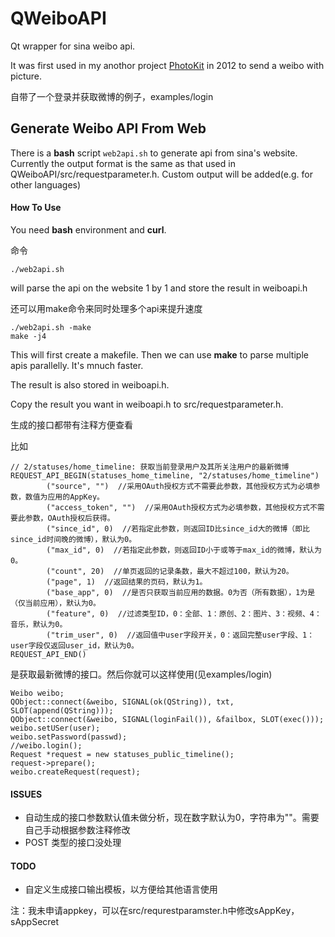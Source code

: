 QWeiboAPI
=========

Qt wrapper for sina weibo api.

It was first used in my anothor project [PhotoKit](https://github.com/wang-bin/PhotoKit) in 2012 to send a weibo with picture.

自带了一个登录并获取微博的例子，examples/login

## Generate Weibo API From Web

There is a **bash** script `web2api.sh` to generate api from sina's website. Currently the output format is the same as that used in QWeiboAPI/src/requestparameter.h. Custom output will be added(e.g. for other languages)

#### How To Use

You need **bash** environment and **curl**.

命令

    ./web2api.sh

will parse the api on the website 1 by 1 and store the result in weiboapi.h

还可以用make命令来同时处理多个api来提升速度

    ./web2api.sh -make
    make -j4

This will first create a makefile. Then we can use **make** to parse multiple apis parallelly. It's mnuch faster.

The result is also stored in weiboapi.h.

Copy the result you want in weiboapi.h to src/requestparameter.h.

生成的接口都带有注释方便查看

比如

    // 2/statuses/home_timeline: 获取当前登录用户及其所关注用户的最新微博 
    REQUEST_API_BEGIN(statuses_home_timeline, "2/statuses/home_timeline")
            ("source", "")  //采用OAuth授权方式不需要此参数，其他授权方式为必填参数，数值为应用的AppKey。
            ("access_token", "")  //采用OAuth授权方式为必填参数，其他授权方式不需要此参数，OAuth授权后获得。
            ("since_id", 0)  //若指定此参数，则返回ID比since_id大的微博（即比since_id时间晚的微博），默认为0。
            ("max_id", 0)  //若指定此参数，则返回ID小于或等于max_id的微博，默认为0。
            ("count", 20)  //单页返回的记录条数，最大不超过100，默认为20。
            ("page", 1)  //返回结果的页码，默认为1。
            ("base_app", 0)  //是否只获取当前应用的数据。0为否（所有数据），1为是（仅当前应用），默认为0。
            ("feature", 0)  //过滤类型ID，0：全部、1：原创、2：图片、3：视频、4：音乐，默认为0。
            ("trim_user", 0)  //返回值中user字段开关，0：返回完整user字段、1：user字段仅返回user_id，默认为0。
    REQUEST_API_END()

是获取最新微博的接口。然后你就可以这样使用(见examples/login)

    Weibo weibo;
    QObject::connect(&weibo, SIGNAL(ok(QString)), txt, SLOT(append(QString)));
    QObject::connect(&weibo, SIGNAL(loginFail()), &failbox, SLOT(exec()));
    weibo.setUSer(user);
    weibo.setPassword(passwd);
    //weibo.login();
    Request *request = new statuses_public_timeline();
    request->prepare();
    weibo.createRequest(request);

#### ISSUES

- 自动生成的接口参数默认值未做分析，现在数字默认为0，字符串为""。需要自己手动根据参数注释修改
- POST 类型的接口没处理

#### TODO

- 自定义生成接口输出模板，以方便给其他语言使用

注：我未申请appkey，可以在src/requrestparamster.h中修改sAppKey，sAppSecret

